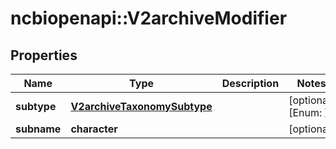 # ncbiopenapi::V2archiveModifier


## Properties
Name | Type | Description | Notes
------------ | ------------- | ------------- | -------------
**subtype** | [**V2archiveTaxonomySubtype**](v2archiveTaxonomySubtype.md) |  | [optional] [Enum: ] 
**subname** | **character** |  | [optional] 


